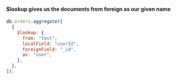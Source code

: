 #### $lookup gives us the documents from foreign as our given name

```javascript
db.orders.aggregate([
  {
    $lookup: {
      from: "test",
      localField: "userId",
      foreignField: "_id",
      as: "user",
    },
  },
]);
```
